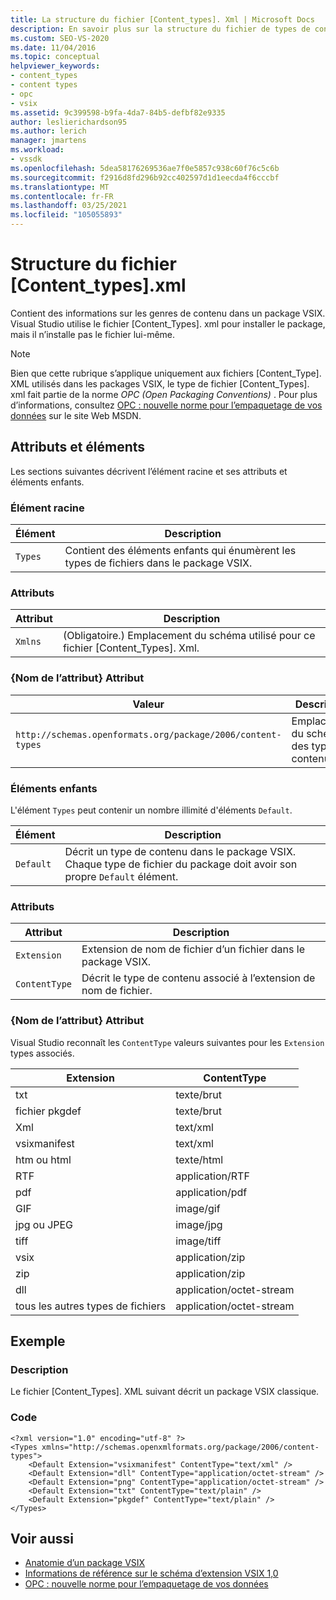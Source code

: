 ```yaml
---
title: La structure du fichier [Content_types]. Xml | Microsoft Docs
description: En savoir plus sur la structure du fichier de types de contenu, qui contient des informations sur les genres de contenu dans un package VSIX.
ms.custom: SEO-VS-2020
ms.date: 11/04/2016
ms.topic: conceptual
helpviewer_keywords:
- content_types
- content types
- opc
- vsix
ms.assetid: 9c399598-b9fa-4da7-84b5-defbf82e9335
author: leslierichardson95
ms.author: lerich
manager: jmartens
ms.workload:
- vssdk
ms.openlocfilehash: 5dea58176269536ae7f0e5857c938c60f76c5c6b
ms.sourcegitcommit: f2916d8fd296b92cc402597d1d1eecda4f6cccbf
ms.translationtype: MT
ms.contentlocale: fr-FR
ms.lasthandoff: 03/25/2021
ms.locfileid: "105055893"
---
```

# <a name="the-structure-of-the-content_typesxml-file"></a>Structure du fichier [Content_types].xml
Contient des informations sur les genres de contenu dans un package VSIX. Visual Studio utilise le fichier [Content_Types]. xml pour installer le package, mais il n’installe pas le fichier lui-même.

> [!NOTE]
> Bien que cette rubrique s’applique uniquement aux fichiers [Content_Type]. XML utilisés dans les packages VSIX, le type de fichier [Content_Types]. xml fait partie de la norme *OPC (Open Packaging Conventions)* . Pour plus d’informations, consultez [OPC : nouvelle norme pour l’empaquetage de vos données](/archive/msdn-magazine/2007/august/opc-a-new-standard-for-packaging-your-data) sur le site Web MSDN.

## <a name="attributes-and-elements"></a>Attributs et éléments
 Les sections suivantes décrivent l’élément racine et ses attributs et éléments enfants.

### <a name="root-element"></a>Élément racine

|Élément|Description|
|-------------|-----------------|
|`Types`|Contient des éléments enfants qui énumèrent les types de fichiers dans le package VSIX.|

### <a name="attributes"></a>Attributs

|Attribut|Description|
|---------------|-----------------|
|`Xmlns`|(Obligatoire.) Emplacement du schéma utilisé pour ce fichier [Content_Types]. Xml.|

### <a name="attribute-name-attribute"></a>{Nom de l’attribut} Attribut

| Valeur | Description |
| - | - |
| `http://schemas.openformats.org/package/2006/content-types` | Emplacement du schéma des types de contenu. |

### <a name="child-elements"></a>Éléments enfants
 L'élément `Types` peut contenir un nombre illimité d'éléments `Default`.

|Élément|Description|
|-------------|-----------------|
|`Default`|Décrit un type de contenu dans le package VSIX. Chaque type de fichier du package doit avoir son propre `Default` élément.|

### <a name="attributes"></a>Attributs

|Attribut|Description|
|---------------|-----------------|
|`Extension`|Extension de nom de fichier d’un fichier dans le package VSIX.|
|`ContentType`|Décrit le type de contenu associé à l’extension de nom de fichier.|

### <a name="attribute-name-attribute"></a>{Nom de l’attribut} Attribut
 Visual Studio reconnaît les `ContentType` valeurs suivantes pour les `Extension` types associés.

|Extension|ContentType|
|---------------|-----------------|
|txt|texte/brut|
|fichier pkgdef|texte/brut|
|Xml|text/xml|
|vsixmanifest|text/xml|
|htm ou html|texte/html|
|RTF|application/RTF|
|pdf|application/pdf|
|GIF|image/gif|
|jpg ou JPEG|image/jpg|
|tiff|image/tiff|
|vsix|application/zip|
|zip|application/zip|
|dll|application/octet-stream|
|tous les autres types de fichiers|application/octet-stream|

## <a name="example"></a>Exemple

### <a name="description"></a>Description
 Le fichier [Content_Types]. XML suivant décrit un package VSIX classique.

### <a name="code"></a>Code

```
<?xml version="1.0" encoding="utf-8" ?>
<Types xmlns="http://schemas.openxmlformats.org/package/2006/content-types">
    <Default Extension="vsixmanifest" ContentType="text/xml" />
    <Default Extension="dll" ContentType="application/octet-stream" />
    <Default Extension="png" ContentType="application/octet-stream" />
    <Default Extension="txt" ContentType="text/plain" />
    <Default Extension="pkgdef" ContentType="text/plain" />
</Types>
```

## <a name="see-also"></a>Voir aussi
- [Anatomie d’un package VSIX](../extensibility/anatomy-of-a-vsix-package.md)
- [Informations de référence sur le schéma d’extension VSIX 1,0](/previous-versions/dd393700(v=vs.110))
- [OPC : nouvelle norme pour l’empaquetage de vos données](/archive/msdn-magazine/2007/august/opc-a-new-standard-for-packaging-your-data)